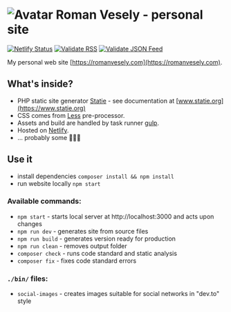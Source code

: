 # ![Avatar](https://www.gravatar.com/avatar/b292ca2620bc32ea45352de5e266303b?size=50) Roman Vesely - personal site

[![Netlify Status](https://api.netlify.com/api/v1/badges/3349e9e6-19c3-4f54-a6a4-a81cc5a175fe/deploy-status)](https://app.netlify.com/sites/romanvesely/deploys) [![Validate RSS](https://img.shields.io/badge/validate-rss-orange.svg)](https://validator.w3.org/feed/check.cgi?url=http%3A//romanvesely.com/rss.xml) [![Validate JSON Feed](https://img.shields.io/badge/validate-json_feed-green.svg)](http://validator.jsonfeed.org/?url=http%3A%2F%2Fromanvesely.com%2Ffeed.json)

My personal web site [https://romanvesely.com](https://romanvesely.com).

## What's inside?
- PHP static site generator [Statie](https://github.com/Symplify/Statie) - see documentation at [www.statie.org](https://www.statie.org)
- CSS comes from [Less](http://lesscss.org/) pre-processor.
- Assets and build are handled by task runner [gulp](http://gulpjs.com/).
- Hosted on [Netlify](https://www.netlify.com).
- ... probably some 🐞🐞🐞

## Use it

- install dependencies `composer install && npm install`
- run website locally `npm start`

### Available commands:
- `npm start` - starts local server at http://localhost:3000 and acts upon changes
- `npm run dev` - generates site from source files
- `npm run build` - generates version ready for production
- `npm run clean` - removes output folder
- `composer check` - runs code standard and static analysis
- `composer fix` - fixes code standard errors

### `./bin/` files:

- `social-images` - creates images suitable for social networks in "dev.to" style
